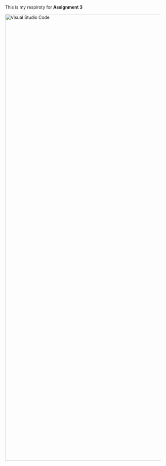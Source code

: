 This is my respiroty for **Assignment 3**

<img width="1440" alt="Visual Studio Code" src="https://github.com/georgiaboone/WebDesignHomework/assets/157556800/719e1b1a-ea76-4b92-b1ba-056d940cac59">
